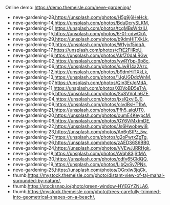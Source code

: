 Online demo: https://demo.themeisle.com/neve-gardening/



- neve-gardening-28,https://unsplash.com/photos/H5g9j6HeHck,
- neve-gardening-14,https://unsplash.com/photos/BduDcrySLKM,
- neve-gardening-01,https://unsplash.com/photos/tcgMBsW4zlU,
- neve-gardening-15,https://unsplash.com/photos/6-0f-cdwCkA,
- neve-gardening-29,https://unsplash.com/photos/b9dmHiTXkLk,
- neve-gardening-03,https://unsplash.com/photos/W1yjvf5idqA,
- neve-gardening-17,https://unsplash.com/photos/cTtE2FlIRoU,
- neve-gardening-16,https://unsplash.com/photos/AkfZ0daLRGw,
- neve-gardening-02,https://unsplash.com/photos/ywRYbp-6p8c,
- neve-gardening-06,https://unsplash.com/photos/sJw814a2Azc,
- neve-gardening-12,https://unsplash.com/photos/b9dmHiTXkLk,
- neve-gardening-13,https://unsplash.com/photos/1JgUGDdcWnM,
- neve-gardening-07,https://unsplash.com/photos/Qin3ErJoMdA,
- neve-gardening-11,https://unsplash.com/photos/XDVoBD5eTrA,
- neve-gardening-05,https://unsplash.com/photos/SuSVVoLh6ZE,
- neve-gardening-04,https://unsplash.com/photos/jxslQxviEJ0,
- neve-gardening-09,https://unsplash.com/photos/olvdBsHT1bA,
- neve-gardening-21,https://unsplash.com/photos/Ffh5_aiqUT0,
- neve-gardening-20,https://unsplash.com/photos/oumE4KeypcM,
- neve-gardening-08,https://unsplash.com/photos/GY6ViMxtmDE,
- neve-gardening-22,https://unsplash.com/photos/Js6Hwobewi8,
- neve-gardening-23,https://unsplash.com/photos/An6gStPz_5w,
- neve-gardening-27,https://unsplash.com/photos/g2oPwrxZgTg,
- neve-gardening-26,https://unsplash.com/photos/zAEDS6S6BB0,
- neve-gardening-24,https://unsplash.com/photos/VVEwJJRRHgk,
- neve-gardening-18,https://unsplash.com/photos/AVqh83jStMA,
- neve-gardening-30,https://unsplash.com/photos/cdfv65CldQQ,
- neve-gardening-19,https://unsplash.com/photos/LjbQvSv7PNs,
- neve-gardening-25,https://unsplash.com/photos/OGrxlw3jqCk,
- thumb,https://mystock.themeisle.com/photo/distant-view-of-taj-mahal-surounded-by-nature/,
- thumb,https://stocksnap.io/photo/green-window-HYEGYZNLA6,
- thumb,https://mystock.themeisle.com/photo/trees-carefully-trimmed-into-geometrical-shapes-on-a-beach/,